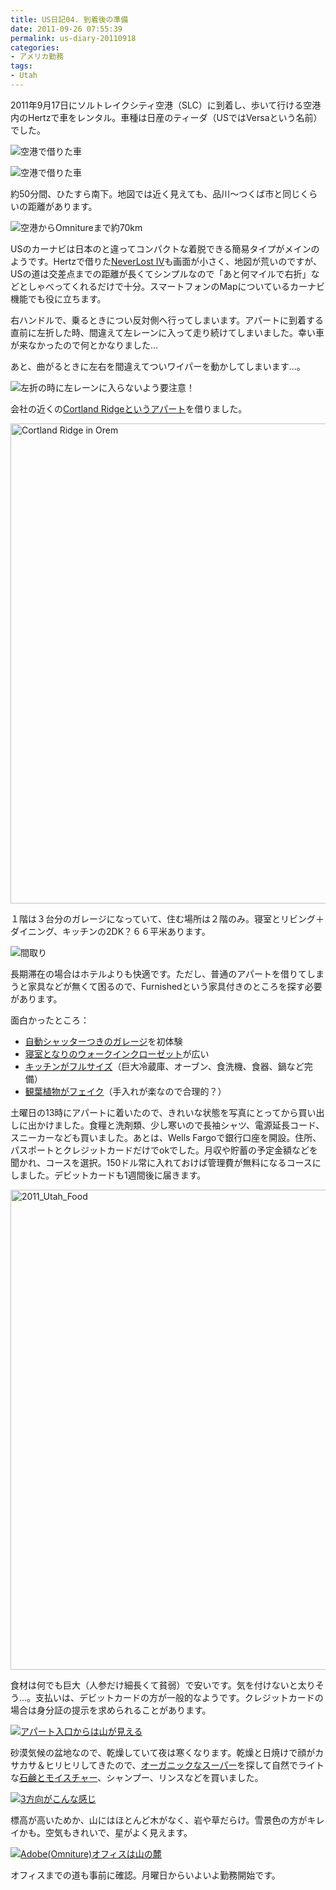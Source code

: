 ```yaml
---
title: US日記04. 到着後の準備
date: 2011-09-26 07:55:39
permalink: us-diary-20110918
categories:
- アメリカ勤務
tags:
- Utah
---
```

2011年9月17日にソルトレイクシティ空港（SLC）に到着し、歩いて行ける空港内のHertzで車をレンタル。車種は日産のティーダ（USではVersaという名前）でした。

<img alt="空港で借りた車" sizes="100vw" src="//res.cloudinary.com/mak00s/image/upload/f_auto,w_auto:200:800/v1509983977/2011-09-27-Nissan-Versa_anmmvy.jpg" />

![空港で借りた車](//res.cloudinary.com/mak00s/image/upload/f_auto,w_auto:200:800/v1509983977/2011-09-27-Nissan-Versa_anmmvy.jpg)

約50分間、ひたすら南下。地図では近く見えても、品川～つくば市と同じくらいの距離があります。

<img alt="空港からOmnitureまで約70km" sizes="50vw" src="//res.cloudinary.com/mak00s/image/upload/f_auto,w_auto:200:469/v1509984480/2011-09-25-SLC-to-Orem-70km_mdhwiy.png" />

USのカーナビは日本のと違ってコンパクトな着脱できる簡易タイプがメインのようです。Hertzで借りた[NeverLost IV](http://www.neverlost.com/neverlostinfo.aspx)も画面が小さく、地図が荒いのですが、USの道は交差点までの距離が長くてシンプルなので「あと何マイルで右折」などとしゃべってくれるだけで十分。スマートフォンのMapについているカーナビ機能でも役に立ちます。

右ハンドルで、乗るときについ反対側へ行ってしまいます。アパートに到着する直前に左折した時、間違えて左レーンに入って走り続けてしまいました。幸い車が来なかったので何とかなりました...

あと、曲がるときに左右を間違えてついワイパーを動かしてしまいます...。

<img alt="左折の時に左レーンに入らないよう要注意！" sizes="50vw" src="//res.cloudinary.com/mak00s/image/upload/f_auto,w_auto:200:763/v1514734615/2011-09-26-Car-on-Left-Lane_p6vuec.png" />

会社の近くの[Cortland Ridgeというアパート](http://www.oakwood.com/furnished-apartments/furnished/US/UT/Orem/prop238.html)を借りました。

<a data-flickr-embed="true"  href="https://www.flickr.com/photos/27261559@N06/albums/72157666177404729" title="Cortland Ridge in Orem"><img src="https://farm7.staticflickr.com/6175/6164872091_da8276fdb9_b.jpg" width="1024" height="768" alt="Cortland Ridge in Orem"></a>

１階は３台分のガレージになっていて、住む場所は２階のみ。寝室とリビング＋ダイニング、キッチンの2DK？６６平米あります。

<img alt="間取り" sizes="50vw" src="//res.cloudinary.com/mak00s/image/upload/f_auto,w_auto:200:260/v1509985194/2011-09-18-Cortland-Ridge-Layout_kidija.jpg" />

長期滞在の場合はホテルよりも快適です。ただし、普通のアパートを借りてしまうと家具などが無くて困るので、Furnishedという家具付きのところを探す必要があります。

面白かったところ：

- <a href="http://www.flickr.com/photos/27261559@N06/6157472852/">自動シャッターつきのガレージ</a>を初体験
- <a href="http://www.flickr.com/photos/27261559@N06/6157481294/">寝室となりのウォークインクローゼット</a>が広い
- <a href="http://www.flickr.com/photos/27261559@N06/6157474992/">キッチンがフルサイズ</a>（巨大冷蔵庫、オーブン、食洗機、食器、鍋など完備）
- <a href="http://www.flickr.com/photos/27261559@N06/6158924171/">観葉植物がフェイク</a>（手入れが楽なので合理的？）

土曜日の13時にアパートに着いたので、きれいな状態を写真にとってから買い出しに出かけました。食糧と洗剤類、少し寒いので長袖シャツ、電源延長コード、スニーカーなども買いました。あとは、Wells Fargoで銀行口座を開設。住所、パスポートとクレジットカードだけでokでした。月収や貯蓄の予定金額などを聞かれ、コースを選択。150ドル常に入れておけば管理費が無料になるコースにしました。デビットカードも1週間後に届きます。

<a data-flickr-embed="true" href="https://www.flickr.com/photos/27261559@N06/albums/72157627583665943" title="2011_Utah_Food"><img src="https://farm7.staticflickr.com/6168/6163502847_e97ba7cb67_b.jpg" width="1024" height="768" alt="2011_Utah_Food"></a><script async src="//embedr.flickr.com/assets/client-code.js" charset="utf-8"></script>

食材は何でも巨大（人参だけ細長くて貧弱）で安いです。気を付けないと太りそう...。支払いは、デビットカードの方が一般的なようです。クレジットカードの場合は身分証の提示を求められることがあります。

<a href="http://www.flickr.com/photos/27261559@N06/6160986051/"><img alt="アパート入口からは山が見える" sizes="100vw" src="//res.cloudinary.com/mak00s/image/upload/f_auto,w_auto:200:800/v1510300781/2011-09-19-Orem.jpg" /></a>

砂漠気候の盆地なので、乾燥していて夜は寒くなります。乾燥と日焼けで顔がカサカサ＆ヒリヒリしてきたので、[オーガニックなスーパー](http://www.goodearthnaturalfoods.com/)を探して自然でライトな<a href="http://www.flickr.com/photos/27261559@N06/6181463809/in/photostream">石鹸とモイスチャー</a>、シャンプー、リンスなどを買いました。

<a href="http://www.flickr.com/photos/27261559@N06/6177864283/"><img alt="3方向がこんな感じ" sizes="100vw" src="//res.cloudinary.com/mak00s/image/upload/f_auto,w_auto:200:800/v1510300257/2011-09-23-Orem-surrounded-by-mountains.jpg" /></a>

標高が高いためか、山にはほとんど木がなく、岩や草だらけ。雪景色の方がキレイかも。空気もきれいで、星がよく見えます。

<a href="http://www.flickr.com/photos/27261559@N06/6160988509/"><img alt="Adobe(Omniture)オフィスは山の麓" sizes="100vw" src="//res.cloudinary.com/mak00s/image/upload/f_auto,w_auto:200:800/v1510300622/2011-09-11-Orem-mountains.jpg" /></a>

オフィスまでの道も事前に確認。月曜日からいよいよ勤務開始です。